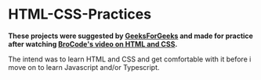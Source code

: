 # HTML-CSS-Practices

**These projects were suggested by [GeeksForGeeks](https://www.geeksforgeeks.org/top-10-projects-for-beginners-to-practice-html-and-css-skills/) and made for practice after watching [BroCode's video on HTML and CSS](https://youtu.be/HGTJBPNC-Gw?si=MQQ9QV7qBWbJt2Oj).**  
  
The intend was to learn HTML and CSS and get comfortable with it before i move on to learn Javascript and/or Typescript.